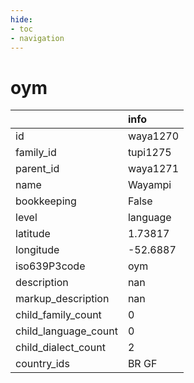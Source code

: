 ```yaml
---
hide:
- toc
- navigation
---
```

# oym
|                      | info     |
|:---------------------|:---------|
| id                   | waya1270 |
| family_id            | tupi1275 |
| parent_id            | waya1271 |
| name                 | Wayampi  |
| bookkeeping          | False    |
| level                | language |
| latitude             | 1.73817  |
| longitude            | -52.6887 |
| iso639P3code         | oym      |
| description          | nan      |
| markup_description   | nan      |
| child_family_count   | 0        |
| child_language_count | 0        |
| child_dialect_count  | 2        |
| country_ids          | BR GF    |